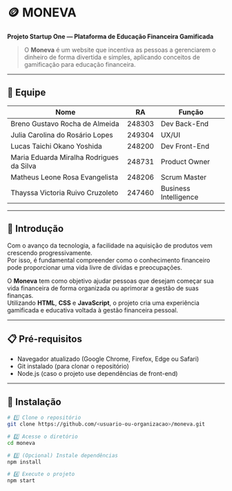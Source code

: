 # 🪙 MONEVA

**Projeto Startup One — Plataforma de Educação Financeira Gamificada**

> O **Moneva** é um website que incentiva as pessoas a gerenciarem o dinheiro de forma divertida e simples, aplicando conceitos de gamificação para educação financeira.

---

## 👥 Equipe

| Nome | RA | Função |
|------|----|--------|
| Breno Gustavo Rocha de Almeida | 248303 | Dev Back-End |
| Julia Carolina do Rosário Lopes | 249304 | UX/UI |
| Lucas Taichi Okano Yoshida | 248200 | Dev Front-End |
| Maria Eduarda Miralha Rodrigues da Silva | 248731 | Product Owner |
| Matheus Leone Rosa Evangelista | 248206 | Scrum Master |
| Thayssa Victoria Ruivo Cruzoleto | 247460 | Business Intelligence |

---

## 🚀 Introdução

Com o avanço da tecnologia, a facilidade na aquisição de produtos vem crescendo progressivamente.  
Por isso, é fundamental compreender como o conhecimento financeiro pode proporcionar uma vida livre de dívidas e preocupações.

O **Moneva** tem como objetivo ajudar pessoas que desejam começar sua vida financeira de forma organizada ou aprimorar a gestão de suas finanças.  
Utilizando **HTML**, **CSS** e **JavaScript**, o projeto cria uma experiência gamificada e educativa voltada à gestão financeira pessoal.

---

## 📋 Pré-requisitos

- Navegador atualizado (Google Chrome, Firefox, Edge ou Safari)  
- Git instalado (para clonar o repositório)  
- Node.js (caso o projeto use dependências de front-end)

---

## 🔧 Instalação

```bash
# 1️⃣ Clone o repositório
git clone https://github.com/<usuario-ou-organizacao>/moneva.git

# 2️⃣ Acesse o diretório
cd moneva

# 3️⃣ (Opcional) Instale dependências
npm install

# 4️⃣ Execute o projeto
npm start

